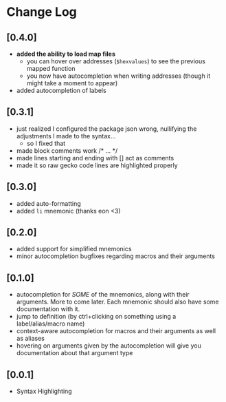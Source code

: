 # Change Log

## [0.4.0]

- **added the ability to load map files**
  - you can hover over addresses (`$hexvalues`) to see the previous mapped function
  - you now have autocompletion when writing addresses (though it might take a moment to appear)
- added autocompletion of labels

## [0.3.1]

- just realized I configured the package json wrong, nullifying the adjustments I made to the syntax...
  - so I fixed that
- made block comments work /* ... */
- made lines starting and ending with [] act as comments
- made it so raw gecko code lines are highlighted properly

## [0.3.0]

- added auto-formatting
- added `li` mnemonic (thanks eon <3)

## [0.2.0]

- added support for simplified mnemonics
- minor autocompletion bugfixes regarding macros and their arguments

## [0.1.0]

- autocompletion for *SOME* of the mnemonics, along with their arguments. More to come later. Each mnemonic should also have some documentation with it.
- jump to definition (by ctrl+clicking on something using a label/alias/macro name)
- context-aware autocompletion for macros and their arguments as well as aliases
- hovering on arguments given by the autocompletion will give you documentation about that argument type

## [0.0.1]

- Syntax Highlighting